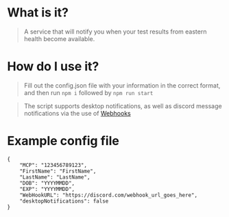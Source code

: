 # What is it?

> A service that will notify you when your test results from eastern health become available.

# How do I use it?

> Fill out the config.json file with your information in the correct format, and then run `npm i` followed by `npm run start`

> The script supports desktop notifications, as well as discord message notifications via the use of [Webhooks](https://support.discord.com/hc/en-us/articles/228383668-Intro-to-Webhooks)

# Example config file

```
{
    "MCP": "123456789123",
    "FirstName": "FirstName",
    "LastName": "LastName",
    "DOB": "YYYYMMDD",
    "EXP": "YYYYMMDD",
    "WebHookURL": "https://discord.com/webhook_url_goes_here",
    "desktopNotifications": false
}
```
